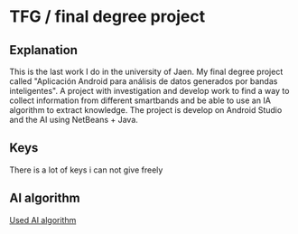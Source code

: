 # TFG / final degree project

## Explanation

This is the last work I do in the university of Jaen. My final degree project called "Aplicación Android para análisis de datos generados por bandas inteligentes". A project with investigation and develop work to find a way to collect information from different smartbands and be able to use an IA algorithm to extract knowledge. The project is develop on Android Studio and the AI using NetBeans + Java.

## Keys

There is a lot of keys i can not give freely

## AI algorithm

[Used AI algorithm](https://github.com/Pacalor/SDATEP)
